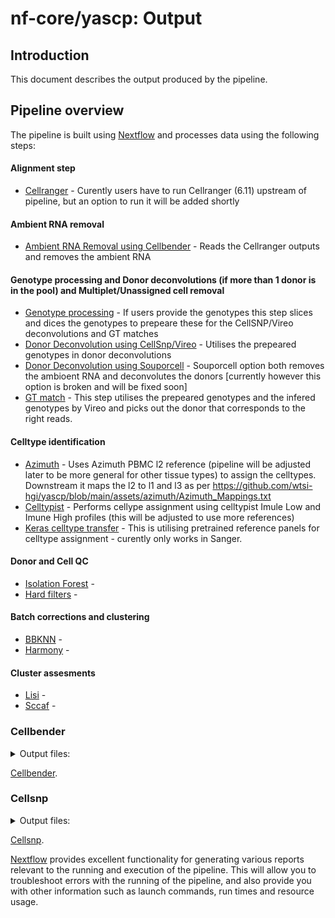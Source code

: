 # nf-core/yascp: Output

## Introduction

This document describes the output produced by the pipeline.

<!-- TODO nf-core: Write this documentation describing your workflow's output -->

## Pipeline overview

The pipeline is built using [Nextflow](https://www.nextflow.io/) and processes data using the following steps:

#### Alignment step
* [Cellranger](#Cellranger) - Curently users have to run Cellranger (6.11) upstream of pipeline, but an option to run it will be added shortly
#### Ambient RNA removal
* [Ambient RNA Removal using Cellbender](#Cellbender) - Reads the Cellranger outputs and removes the ambient RNA
#### Genotype processing and Donor deconvolutions (if more than 1 donor is in the pool) and Multiplet/Unassigned cell removal
* [Genotype processing](#Genotype_processing) - If users provide the genotypes this step slices and dices the genotypes to prepeare these for the CellSNP/Vireo deconvolutions and GT matches
* [Donor Deconvolution using CellSnp/Vireo](#CellSnp/Vireo) - Utilises the prepeared genotypes in donor deconvolutions
* [Donor Deconvolution using Souporcell](#Souporcell) - Souporcell option both removes the ambioent RNA and deconvolutes the donors [currently however this option is broken and will be fixed soon]
* [GT match](#GT_match) - This step utilises the prepeared genotypes and the infered genotypes by Vireo and picks out the donor that corresponds to the right reads.
#### Celltype identification
* [Azimuth](#Azimuth) - Uses Azimuth PBMC l2 reference (pipeline will be adjusted later to be more general for other tissue types) to assign the celltypes. Downstream it maps the l2 to l1 and l3 as per https://github.com/wtsi-hgi/yascp/blob/main/assets/azimuth/Azimuth_Mappings.txt 
* [Celltypist](#Celltypist) - Performs cellype assignment using celltypist Imule Low and Imune High profiles (this will be adjusted to use more references)
* [Keras celltype transfer](#Keras) - This is utilising pretrained reference panels for celltype assignment - curently only works in Sanger.
#### Donor and Cell QC
* [Isolation Forest](#Isolation_Forest) - 
* [Hard filters](#Hard_filters) -
#### Batch corrections and clustering
* [BBKNN](#BBKNN) - 
* [Harmony](#BBKNN) - 
#### Cluster assesments
* [Lisi](#Lisi) - 
* [Sccaf](#Sccaf) - 

### Cellbender

<details markdown="1">
<summary>Output files:</summary>

*   Cellbender output structure: ![Cellbender module output structure](../assets/images/cellbender_output_structure.png)
</details>

[Cellbender](https://github.com/broadinstitute/CellBender).


### Cellsnp

<details markdown="1">
<summary>Output files:</summary>

* Cellsnp output structure: ![Cellsnp output structure](../assets/images/cellsnp.png)
</details>

[Cellsnp](https://github.com/single-cell-genetics/cellSNP).


[Nextflow](https://www.nextflow.io/docs/latest/tracing.html) provides excellent functionality for generating various reports relevant to the running and execution of the pipeline. This will allow you to troubleshoot errors with the running of the pipeline, and also provide you with other information such as launch commands, run times and resource usage.